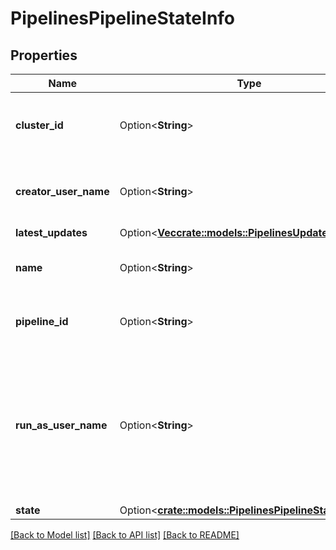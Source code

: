 # PipelinesPipelineStateInfo

## Properties

Name | Type | Description | Notes
------------ | ------------- | ------------- | -------------
**cluster_id** | Option<**String**> | The unique identifier of the cluster running the pipeline. | [optional]
**creator_user_name** | Option<**String**> | The username of the pipeline creator. | [optional]
**latest_updates** | Option<[**Vec<crate::models::PipelinesUpdateStateInfo>**](PipelinesUpdateStateInfo.md)> |  | [optional]
**name** | Option<**String**> | The user-friendly name of the pipeline. | [optional]
**pipeline_id** | Option<**String**> | The unique identifier of the pipeline. | [optional]
**run_as_user_name** | Option<**String**> | The username that the pipeline runs as. This is a read only value derived from the pipeline owner. | [optional]
**state** | Option<[**crate::models::PipelinesPipelineState**](PipelinesPipelineState.md)> |  | [optional]

[[Back to Model list]](../README.md#documentation-for-models) [[Back to API list]](../README.md#documentation-for-api-endpoints) [[Back to README]](../README.md)



